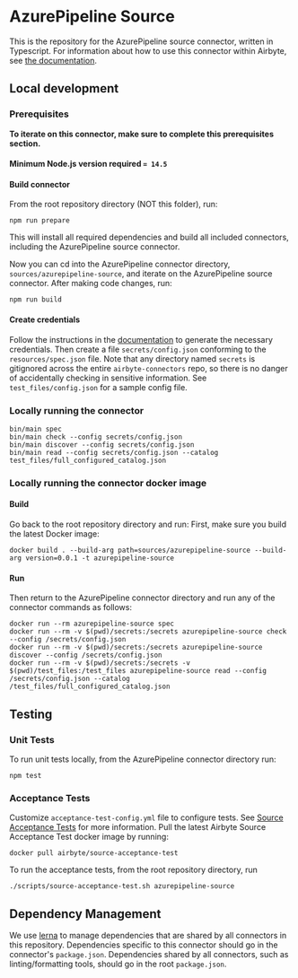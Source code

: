 # AzurePipeline Source

This is the repository for the AzurePipeline source connector, written in Typescript.
For information about how to use this connector within Airbyte, see [the
documentation](https://docs.airbyte.io/integrations/sources/azurepipeline).

## Local development

### Prerequisites

**To iterate on this connector, make sure to complete this prerequisites
section.**

#### Minimum Node.js version required `= 14.5`

#### Build connector

From the root repository directory (NOT this folder), run:

```
npm run prepare
```

This will install all required dependencies and build all included connectors,
including the AzurePipeline source connector.

Now you can cd into the AzurePipeline connector directory, `sources/azurepipeline-source`,
and iterate on the AzurePipeline source connector. After making code changes, run:

```
npm run build
```

#### Create credentials

Follow the instructions in the
[documentation](https://docs.airbyte.io/integrations/sources/azurepipeline) to
generate the necessary credentials. Then create a file `secrets/config.json`
conforming to the `resources/spec.json` file. Note that any directory named
`secrets` is gitignored across the entire `airbyte-connectors` repo, so there is
no danger of accidentally checking in sensitive information. See
`test_files/config.json` for a sample config file.

### Locally running the connector

```
bin/main spec
bin/main check --config secrets/config.json
bin/main discover --config secrets/config.json
bin/main read --config secrets/config.json --catalog test_files/full_configured_catalog.json
```

### Locally running the connector docker image

#### Build

Go back to the root repository directory and run:
First, make sure you build the latest Docker image:

```
docker build . --build-arg path=sources/azurepipeline-source --build-arg version=0.0.1 -t azurepipeline-source
```

#### Run

Then return to the AzurePipeline connector directory and run any of the connector
commands as follows:

```
docker run --rm azurepipeline-source spec
docker run --rm -v $(pwd)/secrets:/secrets azurepipeline-source check --config /secrets/config.json
docker run --rm -v $(pwd)/secrets:/secrets azurepipeline-source discover --config /secrets/config.json
docker run --rm -v $(pwd)/secrets:/secrets -v $(pwd)/test_files:/test_files azurepipeline-source read --config /secrets/config.json --catalog /test_files/full_configured_catalog.json
```

## Testing

### Unit Tests

To run unit tests locally, from the AzurePipeline connector directory run:

```
npm test
```

### Acceptance Tests

Customize `acceptance-test-config.yml` file to configure tests. See [Source
Acceptance
Tests](https://docs.airbyte.io/connector-development/testing-connectors/source-acceptance-tests-reference)
for more information.
Pull the latest Airbyte Source Acceptance Test docker image by running:

```
docker pull airbyte/source-acceptance-test
```

To run the acceptance tests, from the root repository directory, run

```
./scripts/source-acceptance-test.sh azurepipeline-source
```

## Dependency Management

We use [lerna](https://lerna.js.org/) to manage dependencies that are shared by
all connectors in this repository. Dependencies specific to this connector
should go in the connector's `package.json`. Dependencies shared by all
connectors, such as linting/formatting tools, should go in the root
`package.json`.
